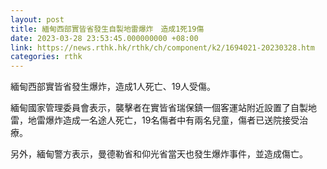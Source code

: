 ```yaml
---
layout: post
title: 緬甸西部實皆省發生自製地雷爆炸　造成1死19傷
date: 2023-03-28 23:53:45.000000000 +08:00
link: https://news.rthk.hk/rthk/ch/component/k2/1694021-20230328.htm
categories: rthk
---
```


緬甸西部實皆省發生爆炸，造成1人死亡、19人受傷。

緬甸國家管理委員會表示，襲擊者在實皆省瑞保鎮一個客運站附近設置了自製地雷，地雷爆炸造成一名途人死亡，19名傷者中有兩名兒童，傷者已送院接受治療。

另外，緬甸警方表示，曼德勒省和仰光省當天也發生爆炸事件，並造成傷亡。

